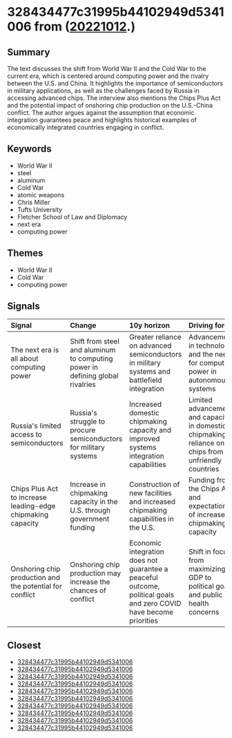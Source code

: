 # 328434477c31995b44102949d5341006 from ([20221012](https://kghosh.substack.com/p/20221012).)

## Summary

The text discusses the shift from World War II and the Cold War to the current era, which is centered around computing power and the rivalry between the U.S. and China. It highlights the importance of semiconductors in military applications, as well as the challenges faced by Russia in accessing advanced chips. The interview also mentions the Chips Plus Act and the potential impact of onshoring chip production on the U.S.-China conflict. The author argues against the assumption that economic integration guarantees peace and highlights historical examples of economically integrated countries engaging in conflict.

## Keywords

* World War II
* steel
* aluminum
* Cold War
* atomic weapons
* Chris Miller
* Tufts University
* Fletcher School of Law and Diplomacy
* next era
* computing power

## Themes

* World War II
* Cold War
* computing power

## Signals

| Signal                                                      | Change                                                                        | 10y horizon                                                                                                       | Driving force                                                                                        |
|:------------------------------------------------------------|:------------------------------------------------------------------------------|:------------------------------------------------------------------------------------------------------------------|:-----------------------------------------------------------------------------------------------------|
| The next era is all about computing power                   | Shift from steel and aluminum to computing power in defining global rivalries | Greater reliance on advanced semiconductors in military systems and battlefield integration                       | Advancements in technology and the need for computing power in autonomous systems                    |
| Russia's limited access to semiconductors                   | Russia's struggle to procure semiconductors for military systems              | Increased domestic chipmaking capacity and improved systems integration capabilities                              | Limited advancement and capacity in domestic chipmaking, reliance on chips from unfriendly countries |
| Chips Plus Act to increase leading-edge chipmaking capacity | Increase in chipmaking capacity in the U.S. through government funding        | Construction of new facilities and increased chipmaking capabilities in the U.S.                                  | Funding from the Chips Act and expectations of increased chipmaking capacity                         |
| Onshoring chip production and the potential for conflict    | Onshoring chip production may increase the chances of conflict                | Economic integration does not guarantee a peaceful outcome, political goals and zero COVID have become priorities | Shift in focus from maximizing GDP to political goals and public health concerns                     |

## Closest

* [328434477c31995b44102949d5341006](328434477c31995b44102949d5341006)
* [328434477c31995b44102949d5341006](328434477c31995b44102949d5341006)
* [328434477c31995b44102949d5341006](328434477c31995b44102949d5341006)
* [328434477c31995b44102949d5341006](328434477c31995b44102949d5341006)
* [328434477c31995b44102949d5341006](328434477c31995b44102949d5341006)
* [328434477c31995b44102949d5341006](328434477c31995b44102949d5341006)
* [328434477c31995b44102949d5341006](328434477c31995b44102949d5341006)
* [328434477c31995b44102949d5341006](328434477c31995b44102949d5341006)
* [328434477c31995b44102949d5341006](328434477c31995b44102949d5341006)
* [328434477c31995b44102949d5341006](328434477c31995b44102949d5341006)